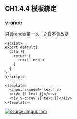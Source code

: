 ## CH1.4.4 模板綁定


### v-once

只會render第一次，之後不會改變

```
<script>
export default{
  data(){
    return {
      text: 'HELLO'
    }
  }
}
</script>

<template>
  <input v-model="text" />
  <div> {{ text }}</div>
  <div v-once> {{ text }}</div>
</template>
```

<a href="https://imgur.com/kobaA7V"><img src="https://i.imgur.com/kobaA7V.gif" title="source: imgur.com" /></a>